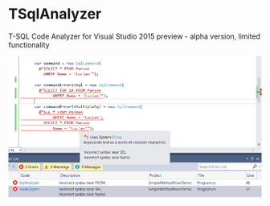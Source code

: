 TSqlAnalyzer
============

T-SQL Code Analyzer for Visual Studio 2015 preview - alpha version, limited functionality

<img src="SqlAnalyzer.png" />
